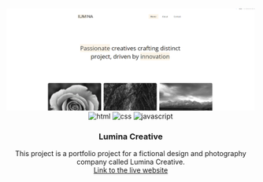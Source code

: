 <div align="center">
  <br />
    <a href="#" target="_blank">
      <img src="images/lumina-creative-cover.png" alt="Project Banner">
    </a>
  
  <br />

  <div>
    <img src="https://img.shields.io/badge/HTML5-E34F26?style=flat&logo=html5&logoColor=white" alt="html" />
    <img src="https://img.shields.io/badge/CSS3-1572B6?style=flat&logo=css3&logoColor=white" alt="css" />
    <img src="https://img.shields.io/badge/JavaScript-F7DF1E?style=flat&logo=javascript&logoColor=black" alt="javascript" />
  </div>

  <h3 align="center">Lumina Creative</h3>

   <div align="center">
     This project is a portfolio project for a fictional design and photography company called Lumina Creative. 
    </div>
    <div align="center">
        <a href="https://luminacreativedesigns.netlify.app/" target="_blank">Link to the live website</a>
    </div>
</div>

